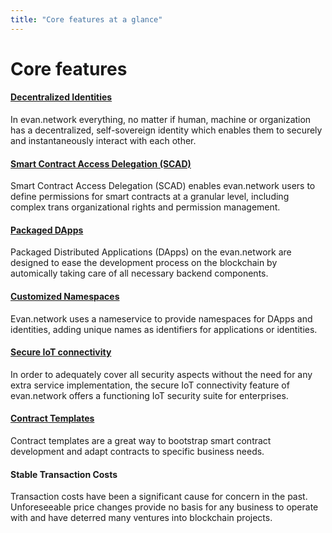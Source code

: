 ```yaml
---
title: "Core features at a glance"
---
```

# Core features

#### [Decentralized Identities](https://evannetwork.github.io/doc/Identity)

In evan.network everything, no matter if human, machine or organization has a decentralized, self-sovereign identity which enables them to securely and instantaneously interact with each other.

#### [Smart Contract Access Delegation (SCAD)](https://evannetwork.github.io/dev/security)

Smart Contract Access Delegation (SCAD) enables evan.network users to define permissions for smart contracts at a granular level, including complex trans organizational rights and permission management. 

#### [Packaged DApps](https://evannetwork.github.io/dapps/basics)

Packaged Distributed Applications (DApps) on the evan.network are designed to ease the development process on the blockchain by automically taking care of all necessary backend components.

#### [Customized Namespaces](https://evannetwork.github.io/doc/namespaces)

Evan.network uses a nameservice to provide namespaces for DApps and identities, adding unique names as identifiers for applications or identities. 

#### [Secure IoT connectivity](https://evannetwork.github.io/doc/iotsecurity)

In order to adequately cover all security aspects without the need for any extra service implementation, the secure IoT connectivity feature of evan.network offers a functioning IoT security suite for enterprises. 

#### [Contract Templates](https://evannetwork.github.io/dev/deployment)

Contract templates are a great way to bootstrap smart contract development and adapt contracts to specific business needs.

#### Stable Transaction Costs
Transaction costs have been a significant cause for concern in the past. Unforeseeable price changes provide no basis for any business to operate with and have deterred many ventures into blockchain projects.
